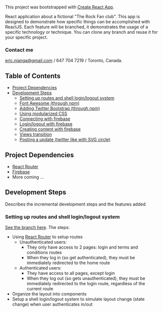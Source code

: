 This project was bootstrapped with [Create React App](https://github.com/facebookincubator/create-react-app).

React application about a fictional "The Rock Fan club". This app is designed to demonstrate how specific things can be accomplished with ReactJS. Each feature will be branched, it demonstrates the usage of a specific technology or technique. You can clone any branch and reuse it for your specific project.

### Contact me
eric.njanga@gmail.com / 647 704 7219 / Toronto, Canada.

## Table of Contents

- [Project Dependencies](#project-dependencies)
- [Development Steps](#development-steps)
  - [Setting up routes and shell login/logout system](#routes-login-logout-shell)
  - [Font Awesome (through npm)](#xxx)
  - [Adding Twitter Bootstrap (through npm)](#xxx)
  - [Using modularized CSS](#xxx)
  - [Connecting with firebase](#xxx)
  - [Login/logout with firebase](#xxx)
  - [Creating content with firebase](#xxx)
  - [Views transition](#xxx)
  - [Posting a update (twitter like with SVG circle)](#xxx)


## Project Dependencies
- [React Router](https://github.com/ReactTraining/react-router)
- [Firebase](https://www.npmjs.com/package/firebase)
- More coming ...

## Development Steps
Describes the incremental development steps and the features added

### Setting up routes and shell login/logout system
[See the branch here](https://github.com/ericnjanga/react__therock-fanclub/tree/routes-shell-auth).
The steps:
- Using [React Router](https://github.com/ReactTraining/react-router) to setup routes
  - Unauthenticated users:
    - They only have access to 2 pages: login and terms and conditions routes
    - When they log in (so get authenticated), they must be immediately redirected to the home route
  - Authenticated users:
    - They have access to all pages, except login
    - When they log out (so gets unauthenticated), they must be immediately redirected to the login route, regardless of the current route
- Organize the layout into components
- Setup a shell login/logout system to simulate layout change (state change) when user authenticates in/out